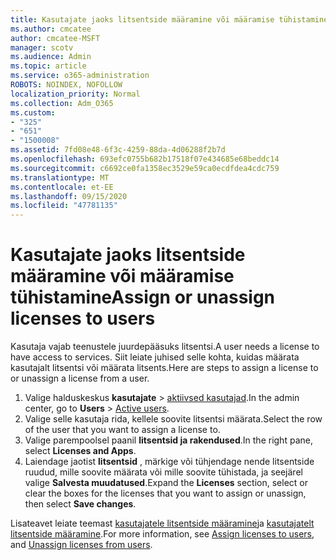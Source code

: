 ```yaml
---
title: Kasutajate jaoks litsentside määramine või määramise tühistamine
ms.author: cmcatee
author: cmcatee-MSFT
manager: scotv
ms.audience: Admin
ms.topic: article
ms.service: o365-administration
ROBOTS: NOINDEX, NOFOLLOW
localization_priority: Normal
ms.collection: Adm_O365
ms.custom:
- "325"
- "651"
- "1500008"
ms.assetid: 7fd08e48-6f3c-4259-88da-4d06288f2b7d
ms.openlocfilehash: 693efc0755b682b17518f07e434685e68beddc14
ms.sourcegitcommit: c6692ce0fa1358ec3529e59ca0ecdfdea4cdc759
ms.translationtype: MT
ms.contentlocale: et-EE
ms.lasthandoff: 09/15/2020
ms.locfileid: "47781135"
---
```

# <a name="assign-or-unassign-licenses-to-users"></a><span data-ttu-id="0d553-102">Kasutajate jaoks litsentside määramine või määramise tühistamine</span><span class="sxs-lookup"><span data-stu-id="0d553-102">Assign or unassign licenses to users</span></span>

<span data-ttu-id="0d553-103">Kasutaja vajab teenustele juurdepääsuks litsentsi.</span><span class="sxs-lookup"><span data-stu-id="0d553-103">A user needs a license to have access to services.</span></span> <span data-ttu-id="0d553-104">Siit leiate juhised selle kohta, kuidas määrata kasutajalt litsentsi või määrata litsents.</span><span class="sxs-lookup"><span data-stu-id="0d553-104">Here are steps to assign a license to or unassign a license from a user.</span></span>
  
1. <span data-ttu-id="0d553-105">Valige halduskeskus **kasutajate** \> [aktiivsed kasutajad](https://go.microsoft.com/fwlink/p/?linkid=834822).</span><span class="sxs-lookup"><span data-stu-id="0d553-105">In the admin center, go to **Users** \> [Active users](https://go.microsoft.com/fwlink/p/?linkid=834822).</span></span>
2. <span data-ttu-id="0d553-106">Valige selle kasutaja rida, kellele soovite litsentsi määrata.</span><span class="sxs-lookup"><span data-stu-id="0d553-106">Select the row of the user that you want to assign a license to.</span></span>
3. <span data-ttu-id="0d553-107">Valige parempoolsel paanil **litsentsid ja rakendused**.</span><span class="sxs-lookup"><span data-stu-id="0d553-107">In the right pane, select **Licenses and Apps**.</span></span>
4. <span data-ttu-id="0d553-108">Laiendage jaotist **litsentsid** , märkige või tühjendage nende litsentside ruudud, mille soovite määrata või mille soovite tühistada, ja seejärel valige **Salvesta muudatused**.</span><span class="sxs-lookup"><span data-stu-id="0d553-108">Expand the **Licenses** section, select or clear the boxes for the licenses that you want to assign or unassign, then select **Save changes**.</span></span>

<span data-ttu-id="0d553-109">Lisateavet leiate teemast [kasutajatele litsentside määramine](https://docs.microsoft.com/microsoft-365/admin/manage/assign-licenses-to-users)ja [kasutajatelt litsentside määramine](https://docs.microsoft.com/microsoft-365/admin/manage/remove-licenses-from-users).</span><span class="sxs-lookup"><span data-stu-id="0d553-109">For more information, see [Assign licenses to users](https://docs.microsoft.com/microsoft-365/admin/manage/assign-licenses-to-users), and [Unassign licenses from users](https://docs.microsoft.com/microsoft-365/admin/manage/remove-licenses-from-users).</span></span>
